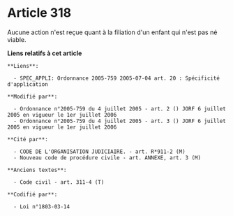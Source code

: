 # Article 318

Aucune action n'est reçue quant à la filiation d'un enfant qui n'est pas né viable.

**Liens relatifs à cet article**

	**Liens**:

	  - SPEC_APPLI: Ordonnance 2005-759 2005-07-04 art. 20 : Spécificité d'application

	**Modifié par**:

	  - Ordonnance n°2005-759 du 4 juillet 2005 - art. 2 () JORF 6 juillet 2005 en vigueur le 1er juillet 2006
	  - Ordonnance n°2005-759 du 4 juillet 2005 - art. 3 () JORF 6 juillet 2005 en vigueur le 1er juillet 2006

	**Cité par**:

	  - CODE DE L'ORGANISATION JUDICIAIRE. - art. R*911-2 (M)
	  - Nouveau code de procédure civile - art. ANNEXE, art. 3 (M)

	**Anciens textes**:

	  - Code civil - art. 311-4 (T)

	**Codifié par**:

	  - Loi n°1803-03-14
